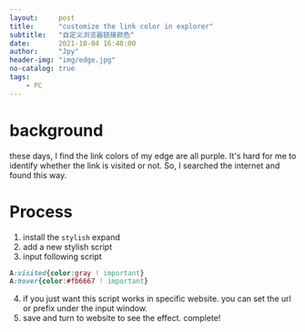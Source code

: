 ```yaml
---
layout:     post
title:      "customize the link color in explorer"
subtitle:   "自定义浏览器链接颜色"
date:       2021-10-04 16:40:00
author:     "Jpy"
header-img: "img/edge.jpg"
no-catalog: true
tags:
    - PC
---
```


# background

these days, I find the link colors of my edge are all purple. It's hard for me to identify whether the link is visited or not. So, I searched the internet and found this way.

# Process

1. install the `stylish` expand
2. add a new stylish script
3. input following script

```css
A:visited{color:gray ! important}
A:hover{color:#fb6667 ! important}
```

4. if you just want this script works in specific website. you can set the url or prefix under the input window.
5. save and turn to website to see the effect. complete!
